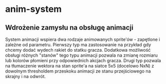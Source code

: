 # anim-system
## Wdrożenie zamysłu na obsługę animacji
System animacji wspiera dwa rodzaje animowanych sprite'ów - zapętlone i zależne od parametru.
Pierwszy typ ma zastosowanie na przykład gdy chcemy dodać wydech rakiet do statku gracza. 
Dodatkowa możliwość obsługi różnych "stanów" tego typu animacji pozwala na zmianę rozmiaru lub kolorów płomieni przy odpowiednich akcjach gracza.
Drugi typ pozwala na tłumaczenie wektora na stan sprite'a na siatce 5x5 (docelowo NxN) z dowolnym thresholdem przeskoku animacji ze stanu przejściowego na skrajny i na odwrót.
